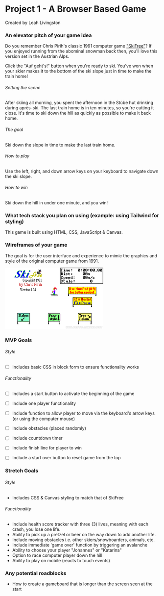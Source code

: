 # **Project 1 - A Browser Based Game**
Created by Leah Livingston



### **An elevator pitch of your game idea**

Do you remember Chris Pirih's classic 1991 computer game ["SkiFree"](https://classicreload.com/win3x-skifree.html#)? If you enjoyed running from the abominal snowman back then, you'll love this version set in the Austrian Alps.

Click the "Auf geht's!" button when you're ready to ski.
You've won when your skier makes it to the bottom of the ski slope just in time to make the train home!

###### Setting the scene
After skiing all morning, you spent the afternoon in the Stúbe hut drinking during après-ski. The last train home is in ten minutes, so you're cutting it close. It's time to ski down the hill as quickly as possible to make it back home.

###### The goal
Ski down the slope in time to make the last train home. 

###### How to play
Use the left, right, and down arrow keys on your keyboard to navigate down the ski slope.

###### How to win
Ski down the hill in under one minute, and you win!



### **What tech stack you plan on using (example: using Tailwind for styling)**

This game is built using HTML, CSS, JavaScript & Canvas.



### **Wireframes of your game**
The goal is for the user interface and experience to mimic the graphics and style of the original computer game from 1991.

![Screenshot of SkiFree](skiFree.png)



### **MVP Goals**

###### Style
- [ ] Includes basic CSS in block form to ensure functionality works

###### Functionality
- [ ] Includes a start button to activate the beginning of the game
- [ ] Include one player functionality
- [ ] Include function to allow player to move via the keyboard's arrow keys (or using the computer mouse)
- [ ] Include obstacles (placed randomly) 
- [ ] Include countdown timer
- [ ] Include finish line for player to win
- [ ] Include a start over button to reset game from the top



### **Stretch Goals**

###### Style
- Includes CSS & Canvas styling to match that of SkiFree

###### Functionality
- Include health score tracker with three (3) lives, meaning with each crash, you lose one life.
- Ability to pick up a pretzel or beer on the way down to  add another life.
- Include moving obstacles i.e. other skiers/snowboarders, animals, etc.
- Include immediate 'game over' function by triggering an avalanche
- Ability to choose your player "Johannes" or "Katarina"
- Option to race computer player down the hill
- Ability to play on mobile (reacts to touch events)



### **Any potential roadblocks**
- How to create a gameboard that is longer than the screen seen at the start

